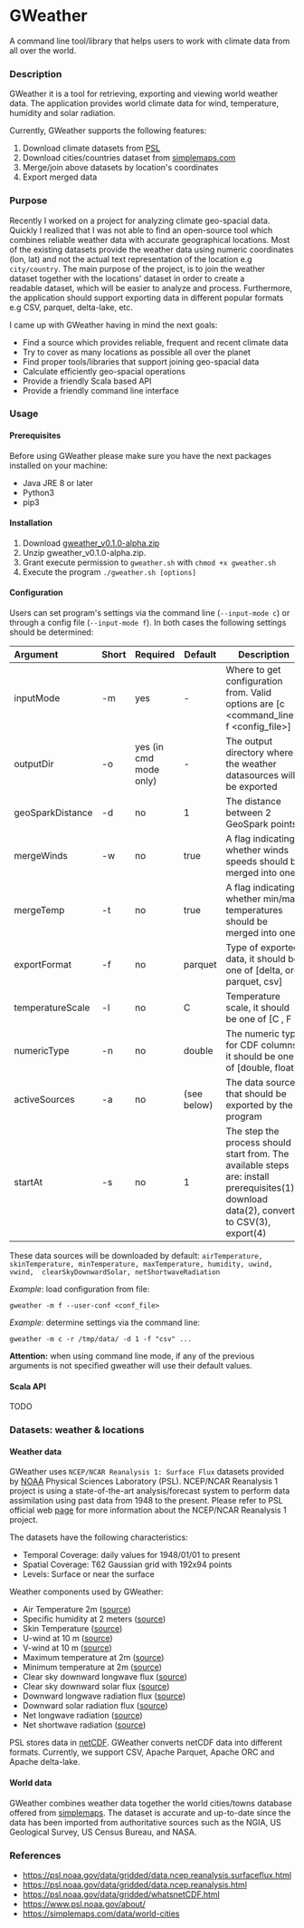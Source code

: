 # GWeather
A command line tool/library that helps users to work with climate data from all over the world.

### Description

GWeather it is a tool for retrieving, exporting and viewing world weather data. The application provides world climate data
for wind, temperature, humidity and solar radiation.

Currently, GWeather supports the following features:
   1. Download climate datasets from [PSL](https://psl.noaa.gov/)
   2. Download cities/countries dataset from [simplemaps.com](https://simplemaps.com/data/world-cities)
   3. Merge/join above datasets by location's coordinates
   4. Export merged data

### Purpose

Recently I worked on a project for analyzing climate geo-spacial data. Quickly I realized that I was not able
to find an open-source tool which combines reliable weather data with accurate geographical locations. 
Most of the existing datasets provide the weather data using numeric coordinates (lon, lat) and not the actual
text representation of the location e.g `city/country`. The main purpose of the project, is to join the weather dataset together 
with the locations' dataset in order to create a readable dataset, which will be easier to analyze and process. Furthermore,
the application should support exporting data in different popular formats e.g CSV, parquet, delta-lake, etc.

I came up with GWeather having in mind the next goals:
 - Find a source which provides reliable, frequent and recent climate data 
 - Try to cover as many locations as possible all over the planet
 - Find proper tools/libraries that support joining geo-spacial data
 - Calculate efficiently geo-spacial operations
 - Provide a friendly Scala based API
 - Provide a friendly command line interface

### Usage
 
#### Prerequisites

Before using GWeather please make sure you have the next packages installed on your machine:
- Java JRE 8 or later
- Python3 
- pip3 

#### Installation

1. Download [gweather_v0.1.0-alpha.zip](https://github.com/abiratsis/GlobalWeatherData/releases/download/v0.1.0-alpha/gweather_v0.1.0-alpha.zip)
2. Unzip gweather_v0.1.0-alpha.zip.
3. Grant execute permission to `gweather.sh` with `chmod +x gweather.sh`
4. Execute the program `./gweather.sh [options]`

#### Configuration

Users can set program's settings via the command line (`--input-mode c`) or through a config file (`--input-mode f`).
In both cases the following settings should be determined:


| Argument            | Short | Required          | Default      | Description |
|:--------------------| ----- |-------------------| ------------- |  ------------ |
| inputMode           | -m   | yes               | -           | Where to get configuration from. Valid options are [c <command_line>, f <config_file>] |
| outputDir           | -o   | yes (in cmd mode only) | -      | The output directory where the weather datasources will be exported |
| geoSparkDistance    | -d   | no                | 1           | The distance between 2 GeoSpark points |
| mergeWinds          | -w   | no                | true        | A flag indicating whether winds speeds should be merged into one|
| mergeTemp           | -t   | no                | true        | A flag indicating whether min/max temperatures should be merged into one |
| exportFormat        | -f   | no                | parquet     | Type of exported data, it should be one of [delta, orc, parquet, csv] |
| temperatureScale    | -l   | no                | C           | Temperature scale, it should be one of [C <celcius>, F <farenheit>] |
| numericType         | -n   | no                | double      | The numeric type for CDF columns, it should be one of [double, float] |
| activeSources       | -a   | no                | (see below) | The data sources that should be exported by the program |
| startAt             | -s   | no                | 1           | The step the process should start from. The available steps are: install prerequisites(1), download data(2), convert to CSV(3), export(4) |


These data sources will be downloaded by default: `airTemperature, skinTemperature, minTemperature, maxTemperature, humidity, uwind, vwind, 
clearSkyDownwardSolar, netShortwaveRadiation`

*Example*: load configuration from file:
```commandline
gweather -m f --user-conf <conf_file>
```

*Example*: determine settings via the command line:
```commandline
gweather -m c -r /tmp/data/ -d 1 -f "csv" ...
```

**Attention:** when using command line mode, if any of the previous arguments is not specified gweather will use their default values.

#### Scala API
TODO

### Datasets: weather & locations

#### Weather data
GWeather uses `NCEP/NCAR Reanalysis 1: Surface Flux` datasets provided by [NOAA](https://psl.noaa.gov/) Physical Sciences Laboratory (PSL).
NCEP/NCAR Reanalysis 1 project is using a state-of-the-art analysis/forecast system to perform data assimilation using past data from 1948 to the present. 
Please refer to PSL official web [page](https://psl.noaa.gov/data/gridded/data.ncep.reanalysis.html) for more information about the
NCEP/NCAR Reanalysis 1 project.

The datasets have the following characteristics:
 
 - Temporal Coverage: daily values for 1948/01/01 to present
 - Spatial Coverage: T62 Gaussian grid with 192x94 points
 - Levels: Surface or near the surface

Weather components used by GWeather:

   - Air Temperature 2m ([source](https://psl.noaa.gov/cgi-bin/db_search/DBSearch.pl?Dataset=NCEP+Reanalysis+Daily+Averages&Variable=Air+Temperature))
   - Specific humidity at 2 meters ([source](https://psl.noaa.gov/cgi-bin/db_search/DBSearch.pl?Dataset=NCEP+Reanalysis+Daily+Averages&Variable=Specific+humidity))
   - Skin Temperature ([source](https://psl.noaa.gov/cgi-bin/db_search/DBSearch.pl?Dataset=NCEP+Reanalysis+Daily+Averages&Variable=Skin+Temperature))
   - U-wind at 10 m ([source](https://psl.noaa.gov/cgi-bin/db_search/DBSearch.pl?Dataset=NCEP+Reanalysis+Daily+Averages&Variable=u-wind&Level=10))
   - V-wind at 10 m ([source](https://psl.noaa.gov/cgi-bin/db_search/DBSearch.pl?Dataset=NCEP+Reanalysis+Daily+Averages&Variable=v-wind&Level=10))
   - Maximum temperature at 2m	([source](https://psl.noaa.gov/cgi-bin/db_search/DBSearch.pl?Dataset=NCEP+Reanalysis+Daily+Values&Variable=Maximum+temperature))
   - Minimum temperature at 2m	([source](https://psl.noaa.gov/cgi-bin/db_search/DBSearch.pl?Dataset=NCEP+Reanalysis+Daily+Values&Variable=Minimum+temperature))
   - Clear sky downward longwave flux ([source](https://psl.noaa.gov/cgi-bin/db_search/DBSearch.pl?Dataset=NCEP+Reanalysis+Daily+Averages&Variable=Clear+sky+downward+longwave+flux))
   - Clear sky downward solar flux	([source](https://psl.noaa.gov/cgi-bin/db_search/DBSearch.pl?Dataset=NCEP+Reanalysis+Daily+Averages&Variable=Clear+sky+downward+solar+flux))
   - Downward longwave radiation flux ([source](https://psl.noaa.gov/cgi-bin/db_search/DBSearch.pl?Dataset=NCEP+Reanalysis+Daily+Averages&Variable=Downward+longwave+radiation+flux))
   - Downward solar radiation flux ([source](https://psl.noaa.gov/cgi-bin/db_search/DBSearch.pl?Dataset=NCEP+Reanalysis+Daily+Averages&Variable=Downward+solar+radiation+flux))
   - Net longwave radiation ([source](https://psl.noaa.gov/cgi-bin/db_search/DBSearch.pl?Dataset=NCEP+Reanalysis+Daily+Averages&Variable=Net+longwave+radiation+flux))
   - Net shortwave radiation ([source](https://psl.noaa.gov/cgi-bin/db_search/DBSearch.pl?Dataset=NCEP+Reanalysis+Daily+Averages&Variable=Net+shortwave+radiation+flux))

PSL stores data in [netCDF](https://psl.noaa.gov/data/gridded/whatsnetCDF.html). GWeather converts netCDF data into different formats. 
Currently, we support CSV, Apache Parquet, Apache ORC and Apache delta-lake.

#### World data

GWeather combines weather data together the world cities/towns database offered from 
[simplemaps](https://simplemaps.com/data/world-cities). The dataset is accurate and up-to-date since the data 
has been imported from authoritative sources such as the NGIA, US Geological Survey, US Census Bureau, and NASA.

### References
- https://psl.noaa.gov/data/gridded/data.ncep.reanalysis.surfaceflux.html
- https://psl.noaa.gov/data/gridded/data.ncep.reanalysis.html
- https://psl.noaa.gov/data/gridded/whatsnetCDF.html
- https://www.psl.noaa.gov/about/
- https://simplemaps.com/data/world-cities